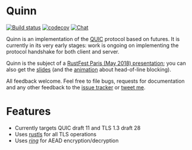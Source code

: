 # Quinn

[![Build status](https://api.travis-ci.org/djc/quinn.svg?branch=master)](https://travis-ci.org/djc/quinn)
[![codecov](https://codecov.io/gh/djc/quinn/branch/master/graph/badge.svg)](https://codecov.io/gh/djc/quinn)
[![Chat](https://badges.gitter.im/gitterHQ/gitter.svg)](https://gitter.im/djc/quinn)

Quinn is an implementation of the [QUIC][quic] protocol based on futures.
It is currently in its very early stages: work is ongoing on implementing
the protocol handshake for both client and server.

Quinn is the subject of a [RustFest Paris (May 2018) presentation][talk]; you can also get
the [slides][slides] (and the [animation][animation] about head-of-line blocking).

All feedback welcome. Feel free to file bugs, requests for documentation and
any other feedback to the [issue tracker][issues] or [tweet me][twitter].

# Features

* Currently targets QUIC draft 11 and TLS 1.3 draft 28
* Uses [rustls][rustls] for all TLS operations
* Uses [*ring*][ring] for AEAD encryption/decryption

[quic]: https://quicwg.github.io/
[issues]: https://github.com/djc/quinn/issues
[twitter]: https://twitter.com/djco/
[rustls]: https://github.com/ctz/rustls
[ring]: https://github.com/briansmith/ring
[talk]: https://paris.rustfest.eu/sessions/a-quic-future-in-rust
[slides]: https://dirkjan.ochtman.nl/files/quic-future-in-rust.pdf
[animation]: https://dirkjan.ochtman.nl/files/head-of-line-blocking.html
